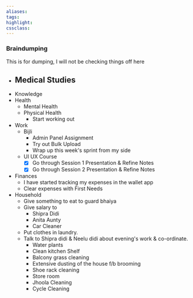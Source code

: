 ```yaml
---
aliases:  
tags:
highlight:  
cssclass:
---
```


### Braindumping
This is for dumping, I will not be checking things off here

- Medical Studies
	- 
- Knowledge
- Health
	- Mental Health
	- Physical Health
		- Start working out
- Work
	- Bijli
		- Admin Panel Assignment
		- Try out Bulk Upload
		- Wrap up this week's sprint from my side
	- UI UX Course
		- [x] Go through Session 1 Presentation & Refine Notes
		- [x] Go through Session 2 Presentation & Refine Notes
- Finances
	- I have started tracking my expenses in the wallet app
	- Clear expenses with First Needs
- Household
	- Give something to eat to guard bhaiya
	- Give salary to 
		- Shipra Didi
		- Anita Aunty
		- Car Cleaner
	- Put clothes in laundry.
	- Talk to Shipra didi & Neelu didi about evening's work & co-ordinate.
		- Water plants
		- Clean kitchen Shelf
		- Balcony grass cleaning
		- Extensive dusting of the house f/b brooming
		- Shoe rack cleaning
		- Store room 
		- Jhoola Cleaning
		- Cycle Cleaning
